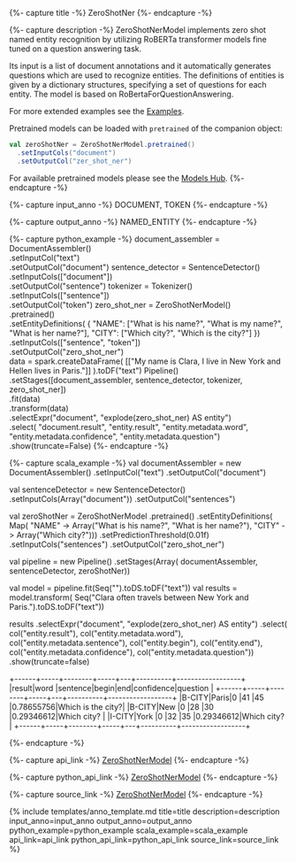 {%- capture title -%}
ZeroShotNer
{%- endcapture -%}

{%- capture description -%}
ZeroShotNerModel implements zero shot named entity recognition by utilizing RoBERTa
transformer models fine tuned on a question answering task.

Its input is a list of document annotations and it automatically generates questions which are
used to recognize entities. The definitions of entities is given by a dictionary structures,
specifying a set of questions for each entity. The model is based on
RoBertaForQuestionAnswering.

For more extended examples see the
[Examples](https://github.com/JohnSnowLabs/spark-nlp/blob/master/example/python/annotation/text/english/named-entity-recognition/ZeroShot_NER.ipynb).

Pretrained models can be loaded with `pretrained` of the companion object:

```scala
val zeroShotNer = ZeroShotNerModel.pretrained()
  .setInputCols("document")
  .setOutputCol("zer_shot_ner")
```

For available pretrained models please see the
[Models Hub](https://nlp.johnsnowlabs.com/models?task=Zero-Shot-NER).
{%- endcapture -%}

{%- capture input_anno -%}
DOCUMENT, TOKEN
{%- endcapture -%}

{%- capture output_anno -%}
NAMED_ENTITY
{%- endcapture -%}

{%- capture python_example -%}
document_assembler = DocumentAssembler() \
    .setInputCol("text") \
    .setOutputCol("document")
sentence_detector = SentenceDetector() \
    .setInputCols(["document"]) \
    .setOutputCol("sentence")
tokenizer = Tokenizer() \
    .setInputCols(["sentence"]) \
    .setOutputCol("token")
zero_shot_ner = ZeroShotNerModel() \
    .pretrained() \
    .setEntityDefinitions(
        {
            "NAME": ["What is his name?", "What is my name?", "What is her name?"],
            "CITY": ["Which city?", "Which is the city?"]
        }) \
    .setInputCols(["sentence", "token"]) \
    .setOutputCol("zero_shot_ner") \
data = spark.createDataFrame(
        [["My name is Clara, I live in New York and Hellen lives in Paris."]]
    ).toDF("text")
Pipeline() \
    .setStages([document_assembler, sentence_detector, tokenizer, zero_shot_ner]) \
    .fit(data) \
    .transform(data) \
    .selectExpr("document", "explode(zero_shot_ner) AS entity") \
    .select(
        "document.result",
        "entity.result",
        "entity.metadata.word",
        "entity.metadata.confidence",
        "entity.metadata.question") \
    .show(truncate=False)
{%- endcapture -%}

{%- capture scala_example -%}
val documentAssembler = new DocumentAssembler()
   .setInputCol("text")
   .setOutputCol("document")

 val sentenceDetector = new SentenceDetector()
   .setInputCols(Array("document"))
   .setOutputCol("sentences")

 val zeroShotNer = ZeroShotNerModel
   .pretrained()
   .setEntityDefinitions(
     Map(
       "NAME" -> Array("What is his name?", "What is her name?"),
       "CITY" -> Array("Which city?")))
   .setPredictionThreshold(0.01f)
   .setInputCols("sentences")
   .setOutputCol("zero_shot_ner")

 val pipeline = new Pipeline()
   .setStages(Array(
     documentAssembler,
     sentenceDetector,
     zeroShotNer))

 val model = pipeline.fit(Seq("").toDS.toDF("text"))
 val results = model.transform(
   Seq("Clara often travels between New York and Paris.").toDS.toDF("text"))

 results
   .selectExpr("document", "explode(zero_shot_ner) AS entity")
   .select(
     col("entity.result"),
     col("entity.metadata.word"),
     col("entity.metadata.sentence"),
     col("entity.begin"),
     col("entity.end"),
     col("entity.metadata.confidence"),
     col("entity.metadata.question"))
   .show(truncate=false)

+------+-----+--------+-----+---+----------+------------------+
|result|word |sentence|begin|end|confidence|question          |
+------+-----+--------+-----+---+----------+------------------+
|B-CITY|Paris|0       |41   |45 |0.78655756|Which is the city?|
|B-CITY|New  |0       |28   |30 |0.29346612|Which city?       |
|I-CITY|York |0       |32   |35 |0.29346612|Which city?       |
+------+-----+--------+-----+---+----------+------------------+

{%- endcapture -%}

{%- capture api_link -%}
[ZeroShotNerModel](/api/com/johnsnowlabs/nlp/annotators/ner/dl/ZeroShotNerModel)
{%- endcapture -%}

{%- capture python_api_link -%}
[ZeroShotNerModel](/api/python/reference/autosummary/sparknlp/annotator/ner/zero_shot_ner_model/index.html#sparknlp.annotator.ner.zero_shot_ner_model.ZeroShotNerModel)
{%- endcapture -%}

{%- capture source_link -%}
[ZeroShotNerModel](https://github.com/JohnSnowLabs/spark-nlp/tree/master/src/main/scala/com/johnsnowlabs/nlp/annotators/ner/dl/ZeroShotNerModel.scala)
{%- endcapture -%}

{% include templates/anno_template.md
title=title
description=description
input_anno=input_anno
output_anno=output_anno
python_example=python_example
scala_example=scala_example
api_link=api_link
python_api_link=python_api_link
source_link=source_link
%}